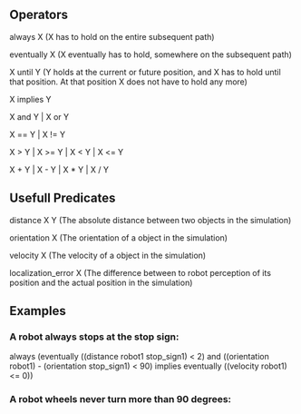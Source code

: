 ## Operators
always X (X has to hold on the entire subsequent path)

eventually X (X eventually has to hold, somewhere on the subsequent path)

X until Y (Y holds at the current or future position, and X has to hold until that position. At that position X does not have to hold any more)

X implies Y

X and Y | X or Y

X == Y | X != Y

X > Y | X >= Y | X < Y | X <= Y

X + Y | X - Y | X * Y | X / Y


## Usefull Predicates
distance X Y (The absolute distance between two objects in the simulation) 

orientation X (The orientation of a object in the simulation)

velocity X (The velocity of a object in the simulation)

localization_error X (The difference between to robot perception of its position and the actual position in the simulation)


## Examples

### A robot always stops at the stop sign:
always (eventually ((distance robot1 stop_sign1) < 2) and ((orientation robot1) - (orientation stop_sign1) < 90) implies eventually ((velocity robot1) <= 0))

### A robot wheels never turn more than 90 degrees:
